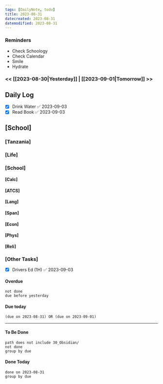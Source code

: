 ```yaml
---
tags: [DailyNote, todo]
title: 2023-08-31
datecreated: 2023-08-31
datemodified: 2023-08-31
---
```


### Reminders
- Check Schoology
- Check Calendar
- Smile
- Hydrate

### << [[2023-08-30|Yesterday]] | [[2023-09-01|Tomorrow]] >>

## Daily Log

- [x] Drink Water ✅ 2023-09-03
- [x] Read Book ✅ 2023-09-03

## [School]

### [Tanzania]

### [Life]

### [School]

#### [Calc]

#### [ATCS]

#### [Lang]

#### [Span]

#### [Econ]

#### [Phys]

#### [Reli]


### [Other Tasks]

- [x] Drivers Ed (1H) ✅ 2023-09-03

#### Overdue
```tasks
not done
due before yesterday
```
#### Due today

```tasks
(due on 2023-08-31) OR (due on 2023-09-01) 

```
---
#### To Be Done

```tasks
path does not include 30_Obsidian/
not done
group by due
```

#### Done Today

```tasks
done on 2023-08-31
group by due
```